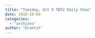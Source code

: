 ```yaml
---
title: "Tuesday, Oct 9 TBTV Daily Show"
date: 2018-10-09
categories: 
  - "archives"
author: "brantzt"
---
```



